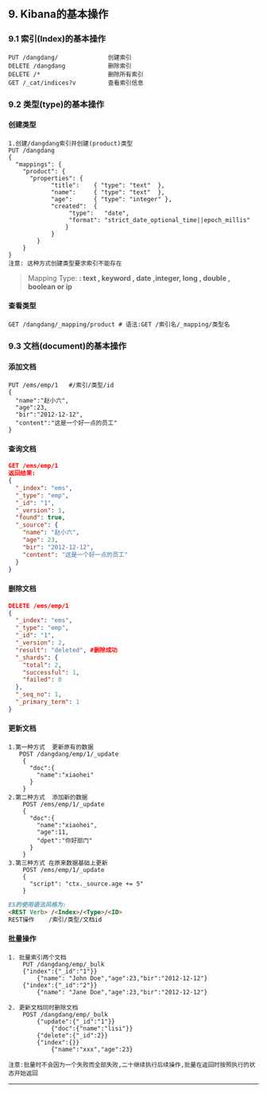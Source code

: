 ## 9. Kibana的基本操作

### 9.1 索引(Index)的基本操作

```http
PUT /dangdang/       	  	创建索引
DELETE /dangdang			删除索引
DELETE /*					删除所有索引
GET /_cat/indices?v 		查看索引信息
```



### 9.2 类型(type)的基本操作

#### 创建类型

```http
1.创建/dangdang索引并创建(product)类型
PUT /dangdang             
{
  "mappings": {
    "product": {
      "properties": {
        	"title":    { "type": "text"  },
        	"name":     { "type": "text"  },
       		"age":      { "type": "integer" },
        	"created":  {
         		 "type":   "date",
          		 "format": "strict_date_optional_time||epoch_millis"
        		}
      		}
    	}
  	}
}
注意: 这种方式创建类型要求索引不能存在
```

> Mapping Type: **: text , keyword , date ,integer, long , double , boolean or ip**

#### 查看类型

```http
GET /dangdang/_mapping/product # 语法:GET /索引名/_mapping/类型名
```



### 9.3 文档(document)的基本操作

#### 添加文档

```http
PUT /ems/emp/1   #/索引/类型/id
{
  "name":"赵小六",
  "age":23,
  "bir":"2012-12-12",
  "content":"这是一个好一点的员工"
}
```

#### 查询文档

```json
GET /ems/emp/1  
返回结果:
{
  "_index": "ems",
  "_type": "emp",
  "_id": "1",
  "_version": 1,
  "found": true,
  "_source": {
    "name": "赵小六",
    "age": 23,
    "bir": "2012-12-12",
    "content": "这是一个好一点的员工"
  }
}
```

#### 删除文档

```json
DELETE /ems/emp/1
{
  "_index": "ems",
  "_type": "emp",
  "_id": "1",
  "_version": 2,
  "result": "deleted", #删除成功
  "_shards": {
    "total": 2,
    "successful": 1,
    "failed": 0
  },
  "_seq_no": 1,
  "_primary_term": 1
}
```

#### 更新文档

```http
1.第一种方式  更新原有的数据
   POST /dangdang/emp/1/_update
    {
      "doc":{
        "name":"xiaohei"
      }
    }
2.第二种方式  添加新的数据
    POST /ems/emp/1/_update
    {
      "doc":{
        "name":"xiaohei",
        "age":11,
        "dpet":"你好部门"
      }
    }
3.第三种方式 在原来数据基础上更新
	POST /ems/emp/1/_update
    {
      "script": "ctx._source.age += 5"
    }
```

```markdown
ES的使用语法风格为:
<REST Verb> /<Index>/<Type>/<ID>
REST操作    /索引/类型/文档id
```

#### 批量操作

```http
1. 批量索引两个文档
    PUT /dangdang/emp/_bulk
 	{"index":{"_id":"1"}} 
  		{"name": "John Doe","age":23,"bir":"2012-12-12"}
	{"index":{"_id":"2"}}  
  		{"name": "Jane Doe","age":23,"bir":"2012-12-12"}
    
2. 更新文档同时删除文档
    POST /dangdang/emp/_bulk
		{"update":{"_id":"1"}}
			{"doc":{"name":"lisi"}}
		{"delete":{"_id":2}}
		{"index":{}}
			{"name":"xxx","age":23}
 
注意:批量时不会因为一个失败而全部失败,二十继续执行后续操作,批量在返回时按照执行的状态开始返回
```

---

